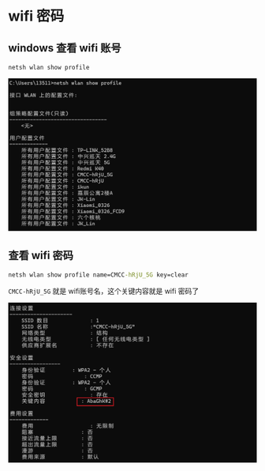 # wifi 密码

## windows 查看 wifi 账号

```cmd
netsh wlan show profile
```

![image-20240106223638881](./assets/wifi密码/image-20240106223638881.png)	

## 查看 wifi 密码

```cmd
netsh wlan show profile name=CMCC-hRjU_5G key=clear
```

`CMCC-hRjU_5G` 就是 wifi账号名，这个关键内容就是 wifi 密码了

![image-20240106223810373](./assets/wifi密码/image-20240106223810373.png)